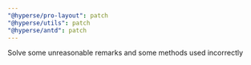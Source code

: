 ```yaml
---
"@hyperse/pro-layout": patch
"@hyperse/utils": patch
"@hyperse/antd": patch
---
```


Solve some unreasonable remarks and some methods used incorrectly
